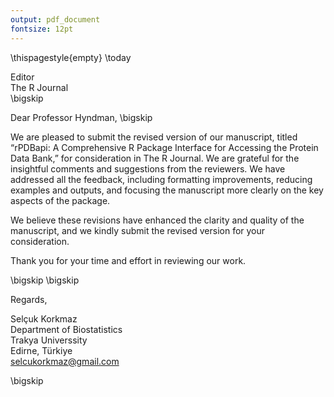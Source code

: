 ```yaml
---
output: pdf_document
fontsize: 12pt
---
```


\thispagestyle{empty}
\today

Editor   
The R Journal  
\bigskip

Dear Professor Hyndman,
\bigskip

We are pleased to submit the revised version of our manuscript, titled “rPDBapi: A Comprehensive R Package Interface for Accessing the Protein Data Bank,” for consideration in The R Journal. We are grateful for the insightful comments and suggestions from the reviewers. We have addressed all the feedback, including formatting improvements, reducing examples and outputs, and focusing the manuscript more clearly on the key aspects of the package.

We believe these revisions have enhanced the clarity and quality of the manuscript, and we kindly submit the revised version for your consideration.

Thank you for your time and effort in reviewing our work.

\bigskip
\bigskip

Regards,
    
Selçuk Korkmaz  
Department of Biostatistics  
Trakya Universsity  
Edirne, Türkiye  
selcukorkmaz@gmail.com

\bigskip

